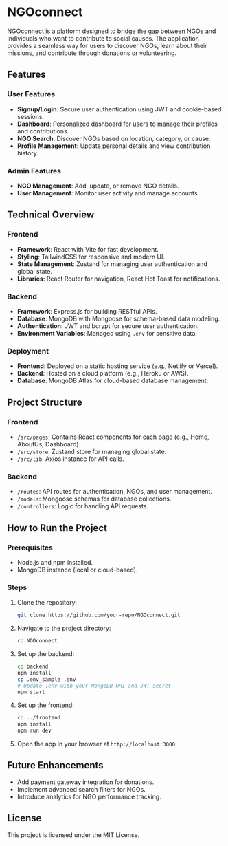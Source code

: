 # NGOconnect

NGOconnect is a platform designed to bridge the gap between NGOs and individuals who want to contribute to social causes. The application provides a seamless way for users to discover NGOs, learn about their missions, and contribute through donations or volunteering.

## Features

### User Features
- **Signup/Login**: Secure user authentication using JWT and cookie-based sessions.
- **Dashboard**: Personalized dashboard for users to manage their profiles and contributions.
- **NGO Search**: Discover NGOs based on location, category, or cause.
- **Profile Management**: Update personal details and view contribution history.

### Admin Features
- **NGO Management**: Add, update, or remove NGO details.
- **User Management**: Monitor user activity and manage accounts.

## Technical Overview

### Frontend
- **Framework**: React with Vite for fast development.
- **Styling**: TailwindCSS for responsive and modern UI.
- **State Management**: Zustand for managing user authentication and global state.
- **Libraries**: React Router for navigation, React Hot Toast for notifications.

### Backend
- **Framework**: Express.js for building RESTful APIs.
- **Database**: MongoDB with Mongoose for schema-based data modeling.
- **Authentication**: JWT and bcrypt for secure user authentication.
- **Environment Variables**: Managed using `.env` for sensitive data.

### Deployment
- **Frontend**: Deployed on a static hosting service (e.g., Netlify or Vercel).
- **Backend**: Hosted on a cloud platform (e.g., Heroku or AWS).
- **Database**: MongoDB Atlas for cloud-based database management.

## Project Structure

### Frontend
- `/src/pages`: Contains React components for each page (e.g., Home, AboutUs, Dashboard).
- `/src/store`: Zustand store for managing global state.
- `/src/lib`: Axios instance for API calls.

### Backend
- `/routes`: API routes for authentication, NGOs, and user management.
- `/models`: Mongoose schemas for database collections.
- `/controllers`: Logic for handling API requests.

## How to Run the Project

### Prerequisites
- Node.js and npm installed.
- MongoDB instance (local or cloud-based).

### Steps
1. Clone the repository:
   ```bash
   git clone https://github.com/your-repo/NGOconnect.git
   ```
2. Navigate to the project directory:
   ```bash
   cd NGOconnect
   ```
3. Set up the backend:
   ```bash
   cd backend
   npm install
   cp .env_sample .env
   # Update .env with your MongoDB URI and JWT secret
   npm start
   ```
4. Set up the frontend:
   ```bash
   cd ../frontend
   npm install
   npm run dev
   ```
5. Open the app in your browser at `http://localhost:3000`.

## Future Enhancements
- Add payment gateway integration for donations.
- Implement advanced search filters for NGOs.
- Introduce analytics for NGO performance tracking.

## License
This project is licensed under the MIT License.
